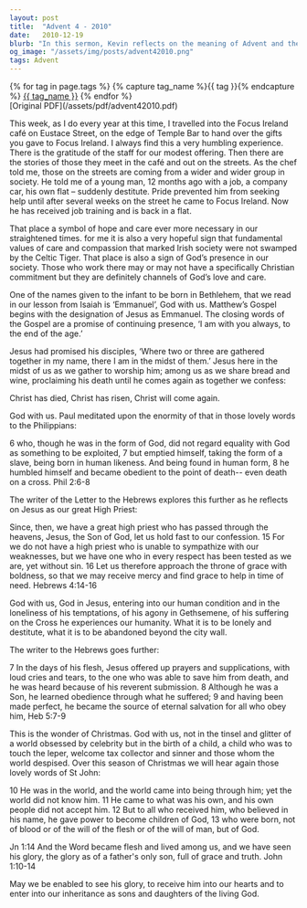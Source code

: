 ```yaml
---
layout: post
title:  "Advent 4 - 2010"
date:   2010-12-19
blurb: "In this sermon, Kevin reflects on the meaning of Advent and the importance of compassion and care in society. He shares a story about a young man who fell into destitution but found hope and support through Focus Ireland. The sermon emphasizes the presence of God in our lives, embodied in the acts of love and care we show to each other."
og_image: "/assets/img/posts/advent42010.png"
tags: Advent
---    
```

<div class="tag-pills">
  {% for tag in page.tags %}
    {% capture tag_name %}{{ tag }}{% endcapture %}
    <a href="{{ site.baseurl }}/tag/{{ tag_name | slugify }}" class="tag-pill">{{ tag_name }}</a>
  {% endfor %}
</div>
[Original PDF](/assets/pdf/advent42010.pdf)

This week, as I do every year at this time, I travelled into the Focus Ireland café on Eustace Street, on the edge of Temple Bar to hand over the gifts you gave to Focus Ireland. I always find this a very humbling experience. There is the gratitude of the staff for our modest offering. Then there are the stories of those they meet in the café and out on the streets. As the chef told me, those on the streets are coming from a wider and wider group in society. He told me of a young man, 12 months ago with a job, a company car, his own flat – suddenly destitute. Pride prevented him from seeking help until after several weeks on the street he came to Focus Ireland. Now he has received job training and is back in a flat.

That place a symbol of hope and care ever more necessary in our straightened times. for me it is also a very hopeful sign that fundamental values of care and compassion that marked Irish society were not swamped by the Celtic Tiger. That place is also a sign of God’s presence in our society. Those who work there may or may not have a specifically Christian commitment but they are definitely channels of God’s love and care.

One of the names given to the infant to be born in Bethlehem, that we read in our lesson from Isaiah is ‘Emmanuel’, God with us. Matthew’s Gospel begins with the designation of Jesus as Emmanuel. The closing words of the Gospel are a promise of continuing presence, ‘I am with you always, to the end of the age.’

Jesus had promised his disciples, ‘Where two or three are gathered together in my name, there I am in the midst of them.’ Jesus here in the midst of us as we gather to worship him; among us as we share bread and wine, proclaiming his death until he comes again as together we confess:

Christ has died,
Christ has risen,
Christ will come again.

God with us. Paul meditated upon the enormity of that in those lovely words to the Philippians:

6 who, though he was in the form of God,
did not regard equality with God
as something to be exploited,
7 but emptied himself,
taking the form of a slave,
being born in human likeness.
And being found in human form,
8 he humbled himself
and became obedient to the point of death--
even death on a cross. Phil 2:6-8

The writer of the Letter to the Hebrews explores this further as he reflects on Jesus as our great High Priest:

Since, then, we have a great high priest who has passed through the heavens,
Jesus, the Son of God, let us hold fast to our confession. 15 For we do not have
a high priest who is unable to sympathize with our weaknesses, but we have one
who in every respect has been tested as we are, yet without sin. 16 Let us
therefore approach the throne of grace with boldness, so that we may receive
mercy and find grace to help in time of need. Hebrews 4:14-16

God with us, God in Jesus, entering into our human condition and in the loneliness of his temptations, of his agony in Gethsemene, of his suffering on the Cross he experiences our humanity. What it is to be lonely and destitute, what it is to be abandoned beyond the city wall.

The writer to the Hebrews goes further:

7 In the days of his flesh, Jesus offered up prayers and supplications, with loud
cries and tears, to the one who was able to save him from death, and he was
heard because of his reverent submission. 8 Although he was a Son, he learned
obedience through what he suffered; 9 and having been made perfect, he
became the source of eternal salvation for all who obey him, Heb 5:7-9

This is the wonder of Christmas. God with us, not in the tinsel and glitter of a world obsessed by celebrity but in the birth of a child, a child who was to touch the leper, welcome tax collector and sinner and those whom the world despised. Over this season of Christmas we will hear again those lovely words of St John:

10 He was in the world, and the world came into being through him; yet the
world did not know him. 11 He came to what was his own, and his own people
did not accept him. 12 But to all who received him, who believed in his name,
he gave power to become children of God, 13 who were born, not of blood or
of the will of the flesh or of the will of man, but of God.

Jn 1:14 And the Word became flesh and lived among us, and we have seen his
glory, the glory as of a father's only son, full of grace and truth. John 1:10-14

May we be enabled to see his glory, to receive him into our hearts and to enter into our inheritance as sons and daughters of the living God.
